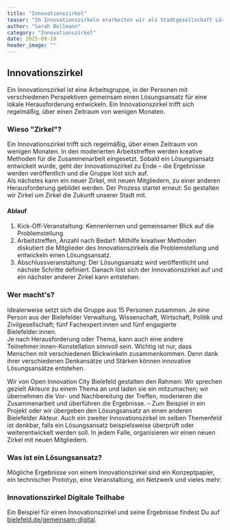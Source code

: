 ```yaml
---
title: "Innovationszirkel"
teaser: "In Innovationszirkeln erarbeiten wir als Stadtgesellschaft Lösungsansätze für lokale Herausforderungen. Mehr zum Format Innovationszirkel erfährst Du in diesem Beitrag."
author: "Sarah Bollmann"
category: "Innovationszirkel"
date: 2025-09-19
header_image: ""
---
```

## Innovationszirkel  
  
Ein Innovationszirkel ist eine Arbeitsgruppe, in der Personen mit verschiedenen Perspektiven gemeinsam einen Lösungsansatz für eine lokale Herausforderung entwickeln. Ein Innovationszirkel trifft sich regelmäßig, über einen Zeitraum von wenigen Monaten.   
  
### Wieso "Zirkel"?  
Ein Innovationszirkel trifft sich regelmäßig, über einen Zeitraum von wenigen Monaten. In den moderierten Arbeitstreffen werden kreative Methoden für die Zusammenarbeit eingesetzt. Sobald ein Lösungsansatz entwickelt wurde, geht der Innovationszirkel zu Ende – die Ergebnisse werden veröffentlich und die Gruppe löst sich auf.  
Als nächstes kann ein neuer Zirkel, mit neuen Mitgliedern, zu einer anderen Herausforderung gebildet werden. Der Prozess startet erneut: So gestalten wir Zirkel um Zirkel die Zukunft unserer Stadt mit.      
  
#### Ablauf    
  
1. Kick-Off-Veranstaltung: Kennenlernen und gemeinsamer Blick auf die Problemstellung  
2. Arbeitstreffen, Anzahl nach Bedarf: Mithilfe kreativer Methoden diskutiert die Mitglieder des Innovationszirkels die Problemstellung und entwickeln einen Lösungsansatz.
3. Abschlussveranstaltung: Der Lösungsansatz wird veröffentlicht und nächste Schritte definiert. Danach löst sich der Innovationszirkel auf und ein nächster anderer Zirkel kann entstehen.  
  
### Wer macht's?  
  
Idealerweise setzt sich die Gruppe aus 15 Personen zusammen. Je eine Person aus der Bielefelder Verwaltung, Wissenschaft, Wirtschaft, Politik und Zivilgesellschaft; fünf Fachexpert:innen und fünf engagierte Bielefelder:innen.  
Je nach Herausforderung oder Thema, kann auch eine andere Teilnehmer:innen-Konstellation sinnvoll sein. Wichtig ist nur, dass Menschen mit verschiedenen Blickwinkeln zusammenkommen. Denn dank ihrer verschiedenen Denkansätze und Stärken können innovative Lösungsansätze entstehen.  
    
Wir von Open Innovation City Bielefeld gestalten den Rahmen: Wir sprechen gezielt Akteure zu einem Thema an und laden sie ein mitzumachen; wir übernehmen die Vor- und Nachbereitung der Treffen, moderieren die Zusammenarbeit und überführen die Ergebnisse. – Zum Beispiel in ein Projekt oder wir übergeben den Lösungsansatz an einen anderen Bielefelder Akteur. 
Auch ein zweiter Innovationszirkel im selben Themenfeld ist denkbar, falls ein Lösungsansatz beispielsweise überprüft oder weiterentwickelt werden soll. In jedem Falle, organisieren wir einen neuen Zirkel mit neuen Mitgliedern.
  
### Was ist ein Lösungsansatz?   
  
Mögliche Ergebnisse von einem Innovationszirkel sind ein Konzeptpapier, ein technischer Prototyp, eine Veranstaltung, ein Netzwerk und vieles mehr.    
  
### Innovationszirkel Digitale Teilhabe  
Ein Beispiel für einen Innovationszirkel und seine Ergebnisse findest Du auf [bielefeld.de/gemeinsam-digital](https://bielefeld.de/gemeinsam-digital).  


